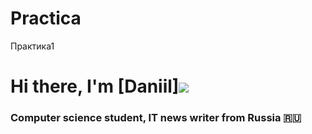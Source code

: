 # Practica
Практика1
# Hi there, I'm [Daniil]![](https://img.icons8.com/color-glass/256/github-2.png) 
### Computer science student, IT news writer from Russia 🇷🇺

